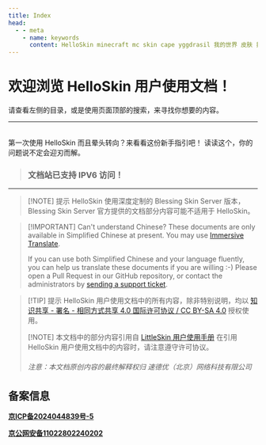 ```yaml
---
title: Index
head:
  - - meta
    - name: keywords
      content: HelloSkin minecraft mc skin cape yggdrasil 我的世界 皮肤 披风 皮肤站 外置登录
---
```


# 欢迎浏览 HelloSkin 用户使用文档！ <Badge type="tip" text="New" />

请查看左侧的目录，或是使用页面顶部的搜索，来寻找你想要的内容。


---

<br />
<NCard title="🧑‍🏫 新手指引" link="/newbee/">
第一次使用 HelloSkin 而且晕头转向？来看看这份新手指引吧！
</NCard>
<NCard title="🤔 遇到问题了？" link="/problems/">
读读这个，你的问题说不定会迎刃而解。
</NCard>


> ### 文档站已支持 IPV6 访问！
---

> [!NOTE] 提示
> HelloSkin 使用深度定制的 Blessing Skin Server 版本，Blessing Skin Server 官方提供的文档部分内容可能不适用于 HelloSkin。

> [!IMPORTANT] Can't understand Chinese?
> These documents are only available in Simplified Chinese at present. You may use [Immersive Translate](https://immersivetranslate.com/).
>
> If you can use both Simplified Chinese and your language fluently, you can help us translate these documents if you are willing :-) Please open a Pull Request in our GitHub repository, or contact the administrators by [sending a support ticket](/email.html).

> [!TIP] 提示
> HelloSkin 用户使用文档中的所有内容，除非特别说明，均以 [知识共享 - 署名 - 相同方式共享 4.0 国际许可协议 / CC BY-SA 4.0](https://creativecommons.org/licenses/by-sa/4.0/deed.zh) 授权使用。
>
> [!NOTE]
> 本文档中的部分内容引用自 [LittleSkin 用户使用手册](https://manual.littlesk.in/)
> 在引用 HelloSkin 用户使用文档中的内容时，请注意遵守许可协议。
>
> ###### 注意：本文档原创内容的最终解释权归 速德优（北京）网络科技有限公司


## 备案信息
<b><a href="https://beian.miit.gov.cn/" target="_blank">京ICP备2024044839号-5</a></b>

<b><a href="https://beian.mps.gov.cn/#/query/webSearch?code=11022802240202" target="_blank">京公网安备11022802240202
</a></b>
